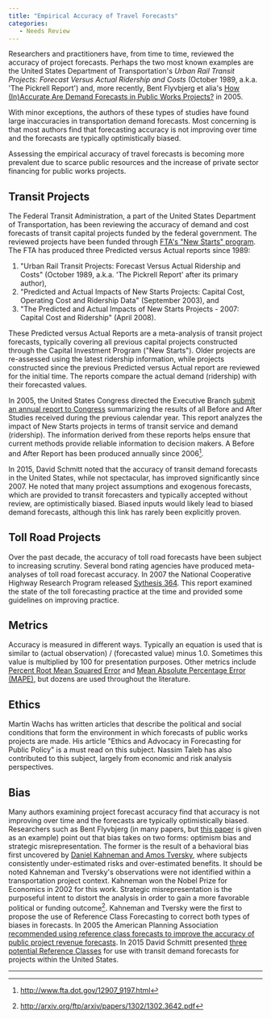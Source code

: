 ```yaml
---
title: "Empirical Accuracy of Travel Forecasts"
categories:
   - Needs Review
---
```


Researchers and practitioners have, from time to time, reviewed the accuracy of project forecasts. Perhaps the two most known examples are the United States Department of Transportation's *Urban Rail Transit Projects: Forecast Versus Actual Ridership and Costs* (October 1989, a.k.a. 'The Pickrell Report') and, more recently, Bent Flyvbjerg et alia's [How (In)Accurate Are Demand Forecasts in Public Works Projects?](http://flyvbjerg.plan.aau.dk/Traffic91PRINTJAPA.pdf) in 2005.

With minor exceptions, the authors of these types of studies have found large inaccuracies in transportation demand forecasts. Most concerning is that most authors find that forecasting accuracy is not improving over time and the forecasts are typically optimistically biased.

Assessing the empirical accuracy of travel forecasts is becoming more prevalent due to scarce public resources and the increase of private sector financing for public works projects.

Transit Projects
----------------

The Federal Transit Administration, a part of the United States Department of Transportation, has been reviewing the accuracy of demand and cost forecasts of transit capital projects funded by the federal government. The reviewed projects have been funded through [FTA's "New Starts" program](http://tfresource.org/Capital_Investment_Grant_Program_(aka_New_Starts)). The FTA has produced three Predicted versus Actual reports since 1989:

1.  "Urban Rail Transit Projects: Forecast Versus Actual Ridership and Costs" (October 1989, a.k.a. 'The Pickrell Report' after its primary author),
2.  "Predicted and Actual Impacts of New Starts Projects: Capital Cost, Operating Cost and Ridership Data" (September 2003), and
3.  "The Predicted and Actual Impacts of New Starts Projects - 2007: Capital Cost and Ridership" (April 2008).

These Predicted versus Actual Reports are a meta-analysis of transit project forecasts, typically covering all previous capital projects constructed through the Capital Investment Program ("New Starts"). Older projects are re-assessed using the latest ridership information, while projects constructed since the previous Predicted versus Actual report are reviewed for the initial time. The reports compare the actual demand (ridership) with their forecasted values.

In 2005, the United States Congress directed the Executive Branch [submit an annual report to Congress](http://www.fta.dot.gov/12907_9197.html) summarizing the results of all Before and After Studies received during the previous calendar year. This report analyzes the impact of New Starts projects in terms of transit service and demand (ridership). The information derived from these reports helps ensure that current methods provide reliable information to decision makers. A Before and After Report has been produced annually since 2006[^1].

In 2015, David Schmitt noted that the accuracy of transit demand forecasts in the United States, while not spectacular, has improved significantly since 2007. He noted that many project assumptions and exogenous forecasts, which are provided to transit forecasters and typically accepted without review, are optimistically biased. Biased inputs would likely lead to biased demand forecasts, although this link has rarely been explicitly proven.

Toll Road Projects
------------------

Over the past decade, the accuracy of toll road forecasts have been subject to increasing scrutiny. Several bond rating agencies have produced meta-analyses of toll road forecast accuracy. In 2007 the National Cooperative Highway Research Program released [Sythesis 364](http://onlinepubs.trb.org/onlinepubs/nchrp/nchrp_syn_364.pdf). This report examined the state of the toll forecasting practice at the time and provided some guidelines on improving practice.

Metrics
-------

Accuracy is measured in different ways. Typically an equation is used that is similar to (actual observation) / (forecasted value) minus 1.0. Sometimes this value is multiplied by 100 for presentation purposes. Other metrics include [Percent Root Mean Squared Error](http://en.wikipedia.org/wiki/Root-mean-square_deviation) and [Mean Absolute Percentage Error (MAPE)](http://en.wikipedia.org/wiki/Mean_absolute_percentage_error), but dozens are used throughout the literature.

Ethics
------

Martin Wachs has written articles that describe the political and social conditions that form the environment in which forecasts of public works projects are made. His article "Ethics and Advocacy in Forecasting for Public Policy" is a must read on this subject. Nassim Taleb
has also contributed to this subject, largely from economic and risk analysis perspectives.

Bias
----

Many authors examining project forecast accuracy find that accuracy is not improving over time and the forecasts are typically optimistically biased. Researchers such as Bent Flyvbjerg (in many papers, but [this paper](http://arxiv.org/ftp/arxiv/papers/1302/1302.3642.pdf) is given as an example) point out that bias takes on two forms: optimism bias and strategic misrepresentation. The former is the result of a behavioral bias first uncovered by [Daniel Kahneman and Amos Tversky](http://www.dtic.mil/cgi-bin/GetTRDoc?AD=ADA047747), where subjects consistently under-estimated risks and over-estimated benefits. It should be noted Kahneman and Tversky's observations were not identified within a transportation project context. Kahneman won the Nobel Prize for Economics in 2002 for this work. Strategic misrepresentation is the purposeful intent to distort the analysis in order to gain a more favorable political or funding outcome[^2]. Kahneman and Tversky were the first to propose the use of Reference Class Forecasting to correct both types of biases in forecasts. In 2005 the American Planning Association [recommended using reference class forecasts to improve the accuracy of public project revenue forecasts](https://www.planning.org/newsreleases/2005/apr07.htm). In 2015 David Schmitt presented [three potential Reference Classes](http://www.trbappcon.org/2015conf/AbstractWrapper.aspx?id=15-143) for use with transit demand forecasts for projects within the United States.

------------------------------------------------------------------------

[^1]: <http://www.fta.dot.gov/12907_9197.html>

[^2]: <http://arxiv.org/ftp/arxiv/papers/1302/1302.3642.pdf>

